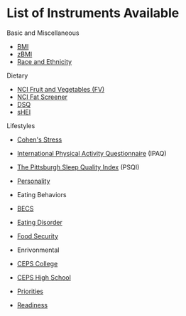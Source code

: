 
# List of Instruments Available

Basic and Miscellaneous
* [BMI](BMI.md)
* [zBMI](zBMI.md)
* [Race and Ethnicity](RaceEth4.md)

Dietary
* [NCI Fruit and Vegetables (FV)](NCIFV.md)
* [NCI Fat Screener](NCIFat.md)
* [DSQ](DSQ.md)
* [sHEI](sHEI.md)

Lifestyles

- [Cohen's Stress](Stress14.md)

- [International Physical Activity Questionnaire](IPAQ.md) (IPAQ)

- [The Pittsburgh Sleep Quality Index](PSQI.md) (PSQI)

- [Personality](Personality.md)

* Eating Behaviors 

- [BECS](BECS.md)

- [Eating Disorder](ED.md)

- [Food Security](FS.md)

- Enrivonmental

- [CEPS College](CEPS_College.md)

- [CEPS High School](CEPS_HS.md)

- [Priorities](Priorities.md)

- [Readiness](Readiness.md)
